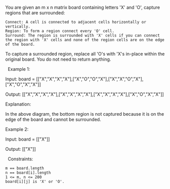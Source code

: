 You are given an m x n matrix board containing letters 'X' and 'O', capture regions that are surrounded:


	Connect: A cell is connected to adjacent cells horizontally or vertically.
	Region: To form a region connect every 'O' cell.
	Surround: The region is surrounded with 'X' cells if you can connect the region with 'X' cells and none of the region cells are on the edge of the board.


To capture a surrounded region, replace all 'O's with 'X's in-place within the original board. You do not need to return anything.

 
Example 1:


Input: board = [["X","X","X","X"],["X","O","O","X"],["X","X","O","X"],["X","O","X","X"]]

Output: [["X","X","X","X"],["X","X","X","X"],["X","X","X","X"],["X","O","X","X"]]

Explanation:

In the above diagram, the bottom region is not captured because it is on the edge of the board and cannot be surrounded.


Example 2:


Input: board = [["X"]]

Output: [["X"]]


 
Constraints:


	m == board.length
	n == board[i].length
	1 <= m, n <= 200
	board[i][j] is 'X' or 'O'.

